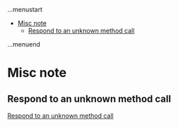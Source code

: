 ...menustart

- [Misc note](#545ef86f8085bb191435d59c503f1a74)
    - [Respond to an unknown method call](#eb0862d2232fd2d27e0bf79a231e8841)

...menuend


<h2 id="545ef86f8085bb191435d59c503f1a74"></h2>


# Misc note

<h2 id="eb0862d2232fd2d27e0bf79a231e8841"></h2>


## Respond to an unknown method call

[Respond to an unknown method call](https://rosettacode.org/wiki/Respond_to_an_unknown_method_call#Python)

